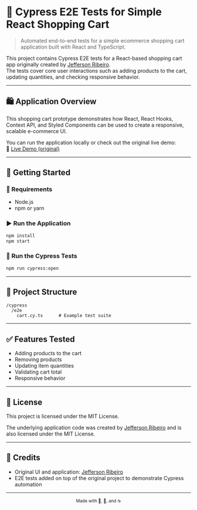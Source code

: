 # 🧪 Cypress E2E Tests for Simple React Shopping Cart

> Automated end-to-end tests for a simple ecommerce shopping cart application built with React and TypeScript.

This project contains Cypress E2E tests for a React-based shopping cart app originally created by [Jefferson Ribeiro](https://github.com/jeffersonRibeiro/react-shopping-cart).  
The tests cover core user interactions such as adding products to the cart, updating quantities, and checking responsive behavior.

---

## 🛍️ Application Overview

This shopping cart prototype demonstrates how React, React Hooks, Context API, and Styled Components can be used to create a responsive, scalable e-commerce UI.

You can run the application locally or check out the original live demo:  
🔗 [Live Demo (original)](https://react-shopping-cart-67954.firebaseapp.com/)

---

## 🚀 Getting Started

### 🔧 Requirements

- Node.js
- npm or yarn

### ▶️ Run the Application

```bash
npm install
npm start
```

### 🧪 Run the Cypress Tests

```bash
npm run cypress:open
```

---

## 📁 Project Structure

```
/cypress
  /e2e
    cart.cy.ts      # Example test suite
```

---

## ✅ Features Tested

- Adding products to the cart
- Removing products
- Updating item quantities
- Validating cart total
- Responsive behavior

---

## 🧾 License

This project is licensed under the MIT License.

The underlying application code was created by [Jefferson Ribeiro](https://github.com/jeffersonRibeiro/react-shopping-cart) and is also licensed under the MIT License.

---

## 🙌 Credits

- Original UI and application: [Jefferson Ribeiro](http://www.jeffersonribeiro.com/)
- E2E tests added on top of the original project to demonstrate Cypress automation

---

<p align="center"><sub>Made with 🧠, 🧪, and ☕</sub></p>

